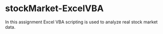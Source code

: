 # stockMarket-ExcelVBA
In this assignment Excel VBA scripting is used to analyze real stock market data.
